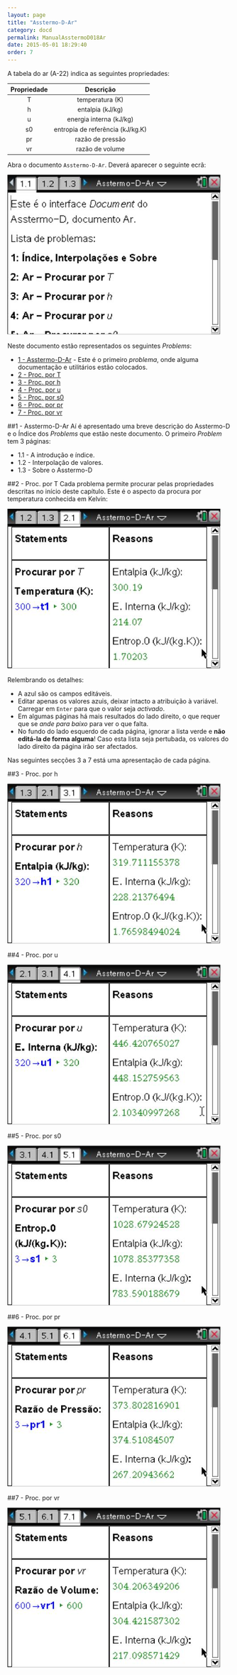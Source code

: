 ```yaml
---
layout: page
title: "Asstermo-D-Ar"
category: docd
permalink: ManualAsstermoD018Ar
date: 2015-05-01 18:29:40
order: 7
---
```


A tabela do ar (A-22) indica as seguintes propriedades:

Propriedade | Descrição
:---:|:---:
T | temperatura (K) 
h | entalpia (kJ/kg)
u | energia interna (kJ/kg)
s0 | entropia de referência (kJ/kg.K)
pr | razão de pressão
vr | razão de volume


Abra o documento `Asstermo-D-Ar`. Deverá aparecer o seguinte ecrã:

![/imgD018/Image022.jpg](/imgD018/Image022.jpg)

Neste documento estão representados os seguintes _Problems_:

* [1 - Asstermo-D-Ar](#1---asstermo-d-ar) - Este é o primeiro _problema_, onde alguma documentação e utilitários estão colocados.
* [2 - Proc. por T](#2---proc.-por-t)
* [3 - Proc. por h](#3---proc.-por-h)
* [4 - Proc. por u](#4---proc.-por-u)
* [5 - Proc. por s0](#5---proc.-por-s0)
* [6 - Proc. por pr](#6---proc.-por-pr)
* [7 - Proc. por vr](#7---proc.-por-vr)


##1 - Asstermo-D-Ar
Aí é apresentado uma breve descrição do Asstermo-D e o Índice dos <i>Problems</i> que estão neste documento. O primeiro <i>Problem</i> tem 3 páginas:

* 1.1 - A introdução e índice.
* 1.2 - Interpolação de valores.
* 1.3 - Sobre o Asstermo-D


##2 - Proc. por T
Cada problema permite procurar pelas propriedades descritas no início deste capítulo. Este é o aspecto da procura por temperatura conhecida em Kelvin:

<img src='/imgD018/Image025.jpg' />

Relembrando os detalhes:

* A azul são os campos editáveis.
* Editar apenas os valores azuis, deixar intacto a atribuição à variável. Carregar em <code>Enter</code> para que o valor seja <i>activado</i>.
* Em algumas páginas há mais resultados do lado direito, o que requer que se <i>ande para baixo</i> para ver o que falta.
* No fundo do lado esquerdo de cada página, ignorar a lista verde e <b>não editá-la de forma alguma</b>! Caso esta lista seja pertubada, os valores do lado direito da página irão ser afectados.


Nas seguintes secções 3 a 7 está uma apresentação de cada página.

##3 - Proc. por h

<img src='/imgD018/Image026.jpg' />

##4 - Proc. por u

<img src='/imgD018/Image027.jpg' />

##5 - Proc. por s0

<img src='/imgD018/Image028.jpg' />

##6 - Proc. por pr

<img src='/imgD018/Image029.jpg' />

##7 - Proc. por vr

<img src='/imgD018/Image030.jpg' />
